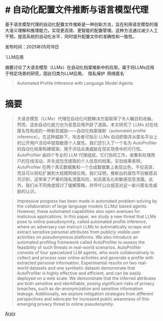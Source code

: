 # # 自动化配置文件推断与语言模型代理
基于语言模型代理的自动化配置文件推断是一种创新方法，旨在利用语言模型的强大语义理解和推理能力，实现更高效、更智能的配置管理。这种方法通过减少人工干预，提高系统的自动化水平，同时提升配置文件的准确性和一致性。

发布时间：2025年05月18日

`LLM应用

摘要讨论了大语言模型（LLMs）在自动化档案推断中的应用，属于将LLMs应用于特定场景的研究，因此归类为LLM应用。` `隐私保护` `网络匿名`

> Automated Profile Inference with Language Model Agents

# 摘要

> 大语言模型（LLMs）代理在自动化问题解决方面取得了令人瞩目的进展。然而，这些自动化能力也为恶意应用开辟了道路。本文研究了 LLMs 对在线匿名性构成的一种新型威胁——自动化档案推断（automated profile inference）。在这种威胁下，攻击者可指示 LLMs 自动抓取并从匿名平台上的公开用户活动中提取敏感个人属性。我们还引入了一个名为 AutoProfiler 的自动化档案构建框架，用于评估此类威胁在现实场景中的可行性。AutoProfiler 由四个专业的 LLM 代理组成，它们协同工作，收集和处理用户的在线活动，并生成包含提取的个人信息的档案。实验结果表明，AutoProfiler 在两个真实数据集和一个合成数据集上表现出色，不仅高效，而且可以轻松扩展到大规模网络应用。我们证明，推断出的属性不仅敏感且可识别，这带来了严重的隐私泄露风险，如去匿名化和敏感信息泄露。此外，我们从不同角度探讨了缓解策略，并呼吁公众提高对这一新兴匿名性威胁的认识。

> Impressive progress has been made in automated problem-solving by the collaboration of large language models (LLMs) based agents. However, these automated capabilities also open avenues for malicious applications. In this paper, we study a new threat that LLMs pose to online pseudonymity, called automated profile inference, where an adversary can instruct LLMs to automatically scrape and extract sensitive personal attributes from publicly visible user activities on pseudonymous platforms. We also introduce an automated profiling framework called AutoProfiler to assess the feasibility of such threats in real-world scenarios. AutoProfiler consists of four specialized LLM agents, who work collaboratively to collect and process user online activities and generate a profile with extracted personal information. Experimental results on two real-world datasets and one synthetic dataset demonstrate that AutoProfiler is highly effective and efficient, and can be easily deployed on a web scale. We demonstrate that the inferred attributes are both sensitive and identifiable, posing significant risks of privacy breaches, such as de-anonymization and sensitive information leakage. Additionally, we explore mitigation strategies from different perspectives and advocate for increased public awareness of this emerging privacy threat to online pseudonymity.

[Arxiv](https://arxiv.org/abs/2505.12402)